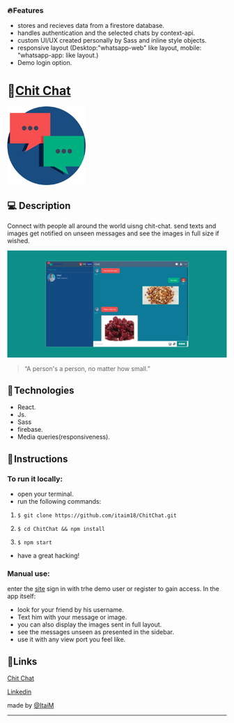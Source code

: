 ### 🔥 Features

- stores and recieves data from a firestore database.
- handles authentication and the selected chats by context-api.
- custom UI/UX created personally by Sass and inline style objects.
- responsive layout (Desktop:"whatsapp-web" like layout, mobile: "whatsapp-app: like layout.)
- Demo login option.

# 💬[Chit Chat](https://chitnchat.netlify.app/login)

<img src="https://github.com/itaim18/ChitChat/blob/master/src/assets/logo.png" alt="logo" width="180" >

## 💻 Description

Connect with people all around the world uisng chit-chat. send texts and images get notified on unseen messages and see the images in full size if wished.

![](https://github.com/itaim18/ChitChat/blob/master/chat-desktop.jpeg)

> “A person's a person, no matter how small.” 

## 🔧 Technologies

- React.
- Js.
- Sass
- firebase.
- Media queries(responsiveness).

## 📃 Instructions

### To run it locally:
- open your terminal.
- run the following commands:
1. `$ git clone https://github.com/itaim18/ChitChat.git`

2. `$ cd ChitChat && npm install`

3. `$ npm start`

- have a great hacking!

### Manual use:
enter the [site](https://chitnchat.netlify.app/login) sign in with trhe demo user or register to gain access. In the app itself: 
- look for your friend by his username.
- Text him with your message or image.
- you can also display the images sent in full layout.
- see the messages unseen as presented in the sidebar.
- use it with any view port you feel like.

## 🔗Links
[Chit Chat](https://chitnchat.netlify.app/login)

[Linkedin](https://www.linkedin.com/in/itai-mizlish/)

made by [@ItaiM](https://github.com/itaim18)

----



